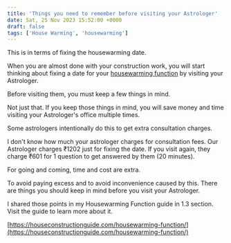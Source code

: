 ```yaml
---
title: 'Things you need to remember before visiting your Astrologer'
date: Sat, 25 Nov 2023 15:52:00 +0000
draft: false
tags: ['House Warming', 'housewarming']
---
```


This is in terms of fixing the housewarming date.

When you are almost done with your construction work, you will start thinking about fixing a date for your [housewarming function](https://houseconstructionguide.com/housewarming-function/) by visiting your Astrologer.

Before visiting them, you must keep a few things in mind.

Not just that. If you keep those things in mind, you will save money and time visiting your Astrologer's office multiple times.

Some astrologers intentionally do this to get extra consultation charges.

I don't know how much your astrologer charges for consultation fees. Our Astrologer charges ₹1202 just for fixing the date. If you visit again, they charge ₹601 for 1 question to get answered by them (20 minutes).

For going and coming, time and cost are extra.

To avoid paying excess and to avoid inconvenience caused by this. There are things you should keep in mind before you visit your Astrologer.

I shared those points in my Housewarming Function guide in 1.3 section. Visit the guide to learn more about it.

[https://houseconstructionguide.com/housewarming-function/](https://houseconstructionguide.com/housewarming-function/)